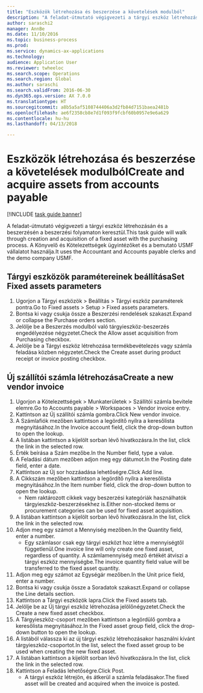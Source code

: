 ```yaml
--- 
title: "Eszközök létrehozása és beszerzése a követelések modulból"
description: "A feladat-útmutató végigvezeti a tárgyi eszköz létrehozásán és a beszerzésén a beszerzési folyamaton keresztül."
author: saraschi2
manager: AnnBe
ms.date: 11/10/2016
ms.topic: business-process
ms.prod: 
ms.service: dynamics-ax-applications
ms.technology: 
audience: Application User
ms.reviewer: twheeloc
ms.search.scope: Operations
ms.search.region: Global
ms.author: saraschi
ms.search.validFrom: 2016-06-30
ms.dyn365.ops.version: AX 7.0.0
ms.translationtype: HT
ms.sourcegitcommit: a8b5a5af5108744406a3d2fb84d7151baea2481b
ms.openlocfilehash: ae6f2358cb8e7d1f093f9fcbf60b0957e9e6a629
ms.contentlocale: hu-hu
ms.lasthandoff: 04/13/2018

---
```

# <a name="create-and-acquire-assets-from-accounts-payable"></a><span data-ttu-id="df8d9-103">Eszközök létrehozása és beszerzése a követelések modulból</span><span class="sxs-lookup"><span data-stu-id="df8d9-103">Create and acquire assets from accounts payable</span></span>

[!INCLUDE [task guide banner](../../includes/task-guide-banner.md)]

<span data-ttu-id="df8d9-104">A feladat-útmutató végigvezeti a tárgyi eszköz létrehozásán és a beszerzésén a beszerzési folyamaton keresztül.</span><span class="sxs-lookup"><span data-stu-id="df8d9-104">This task guide will walk through creation and acquisition of a fixed asset with the purchasing process.</span></span> <span data-ttu-id="df8d9-105">A Könyvelő és Kötelezettségek ügyintézőket és a bemutató USMF vállalatot használja.</span><span class="sxs-lookup"><span data-stu-id="df8d9-105">It uses the Accountant and Accounts payable clerks and the demo company USMF.</span></span>


## <a name="set-fixed-assets-parameters"></a><span data-ttu-id="df8d9-106">Tárgyi eszközök paramétereinek beállítása</span><span class="sxs-lookup"><span data-stu-id="df8d9-106">Set Fixed assets parameters</span></span>
1. <span data-ttu-id="df8d9-107">Ugorjon a Tárgyi eszközök > Beállítás > Tárgyi eszköz paraméterek pontra.</span><span class="sxs-lookup"><span data-stu-id="df8d9-107">Go to Fixed assets > Setup > Fixed assets parameters.</span></span>
2. <span data-ttu-id="df8d9-108">Bontsa ki vagy csukja össze a Beszerzési rendelések szakaszt.</span><span class="sxs-lookup"><span data-stu-id="df8d9-108">Expand or collapse the Purchase orders section.</span></span>
3. <span data-ttu-id="df8d9-109">Jelölje be a Beszerzés modulból való tárgyieszköz-beszerzés engedélyezése négyzetet.</span><span class="sxs-lookup"><span data-stu-id="df8d9-109">Check the Allow asset acquisition from Purchasing checkbox.</span></span>
4. <span data-ttu-id="df8d9-110">Jelölje be a Tárgyi eszköz létrehozása termékbevételezés vagy számla feladása közben négyzetet.</span><span class="sxs-lookup"><span data-stu-id="df8d9-110">Check the Create asset during product receipt or invoice posting checkbox.</span></span>

## <a name="create-a-new-vendor-invoice"></a><span data-ttu-id="df8d9-111">Új szállítói számla létrehozása</span><span class="sxs-lookup"><span data-stu-id="df8d9-111">Create a new vendor invoice</span></span>
1. <span data-ttu-id="df8d9-112">Ugorjon a Kötelezettségek > Munkaterületek > Szállítói számla bevitele elemre.</span><span class="sxs-lookup"><span data-stu-id="df8d9-112">Go to Accounts payable > Workspaces > Vendor invoice entry.</span></span>
2. <span data-ttu-id="df8d9-113">Kattintson az Új szállítói számla gombra.</span><span class="sxs-lookup"><span data-stu-id="df8d9-113">Click New vendor invoice.</span></span>
3. <span data-ttu-id="df8d9-114">A Számlafiók mezőben kattintson a legördítő nyílra a keresőlista megnyitásához.</span><span class="sxs-lookup"><span data-stu-id="df8d9-114">In the Invoice account field, click the drop-down button to open the lookup.</span></span>
4. <span data-ttu-id="df8d9-115">A listában kattintson a kijelölt sorban lévő hivatkozásra.</span><span class="sxs-lookup"><span data-stu-id="df8d9-115">In the list, click the link in the selected row.</span></span>
5. <span data-ttu-id="df8d9-116">Érték beírása a Szám mezőbe.</span><span class="sxs-lookup"><span data-stu-id="df8d9-116">In the Number field, type a value.</span></span>
6. <span data-ttu-id="df8d9-117">A Feladási dátum mezőben adjon meg egy dátumot.</span><span class="sxs-lookup"><span data-stu-id="df8d9-117">In the Posting date field, enter a date.</span></span>
7. <span data-ttu-id="df8d9-118">Kattintson az Új sor hozzáadása lehetőségre.</span><span class="sxs-lookup"><span data-stu-id="df8d9-118">Click Add line.</span></span>
8. <span data-ttu-id="df8d9-119">A Cikkszám mezőben kattintson a legördítő nyílra a keresőlista megnyitásához.</span><span class="sxs-lookup"><span data-stu-id="df8d9-119">In the Item number field, click the drop-down button to open the lookup.</span></span>
    * <span data-ttu-id="df8d9-120">Nem raktározott cikkek vagy beszerzési kategóriák használhatók tárgyieszköz-beszerzésekhez is.</span><span class="sxs-lookup"><span data-stu-id="df8d9-120">Either non-stocked items or procurement categories can be used for fixed asset acquisition.</span></span>  
9. <span data-ttu-id="df8d9-121">A listában kattintson a kijelölt sorban lévő hivatkozásra.</span><span class="sxs-lookup"><span data-stu-id="df8d9-121">In the list, click the link in the selected row.</span></span>
10. <span data-ttu-id="df8d9-122">Adjon meg egy számot a Mennyiség mezőben.</span><span class="sxs-lookup"><span data-stu-id="df8d9-122">In the Quantity field, enter a number.</span></span>
    * <span data-ttu-id="df8d9-123">Egy számlasor csak egy tárgyi eszközt hoz létre a mennyiségtől függetlenül.</span><span class="sxs-lookup"><span data-stu-id="df8d9-123">One invoice line will only create one fixed asset, regardless of quantity.</span></span>  <span data-ttu-id="df8d9-124">A számlamennyiség mező értékét átviszi a tárgyi eszköz mennyiségbe.</span><span class="sxs-lookup"><span data-stu-id="df8d9-124">The invoice quantity field value will be transferred to the fixed asset quantity.</span></span>  
11. <span data-ttu-id="df8d9-125">Adjon meg egy számot az Egységár mezőben.</span><span class="sxs-lookup"><span data-stu-id="df8d9-125">In the Unit price field, enter a number.</span></span>
12. <span data-ttu-id="df8d9-126">Bontsa ki vagy csukja össze a Soradatok szakaszt.</span><span class="sxs-lookup"><span data-stu-id="df8d9-126">Expand or collapse the Line details section.</span></span>
13. <span data-ttu-id="df8d9-127">Kattintson a Tárgyi eszközök lapra.</span><span class="sxs-lookup"><span data-stu-id="df8d9-127">Click the Fixed assets tab.</span></span>
14. <span data-ttu-id="df8d9-128">Jelölje be az Új tárgyi eszköz létrehozása jelölőnégyzetet.</span><span class="sxs-lookup"><span data-stu-id="df8d9-128">Check the Create a new fixed asset checkbox.</span></span>
15. <span data-ttu-id="df8d9-129">A Tárgyieszköz-csoport mezőben kattintson a legördülő gombra a keresőlista megnyitásához.</span><span class="sxs-lookup"><span data-stu-id="df8d9-129">In the Fixed asset group field, click the drop-down button to open the lookup.</span></span>
16. <span data-ttu-id="df8d9-130">A listából válassza ki az új tárgyi eszköz létrehozásakor használni kívánt tárgyieszköz-csoportot.</span><span class="sxs-lookup"><span data-stu-id="df8d9-130">In the list, select the fixed asset group to be used when creating the new fixed asset.</span></span>
17. <span data-ttu-id="df8d9-131">A listában kattintson a kijelölt sorban lévő hivatkozásra.</span><span class="sxs-lookup"><span data-stu-id="df8d9-131">In the list, click the link in the selected row.</span></span>
18. <span data-ttu-id="df8d9-132">Kattintson a Feladás lehetőségre.</span><span class="sxs-lookup"><span data-stu-id="df8d9-132">Click Post.</span></span>
    * <span data-ttu-id="df8d9-133">A tárgyi eszköz létrejön, és átkerül a számla feladásakor.</span><span class="sxs-lookup"><span data-stu-id="df8d9-133">The fixed asset will be created and acquired when the invoice is posted.</span></span>  


